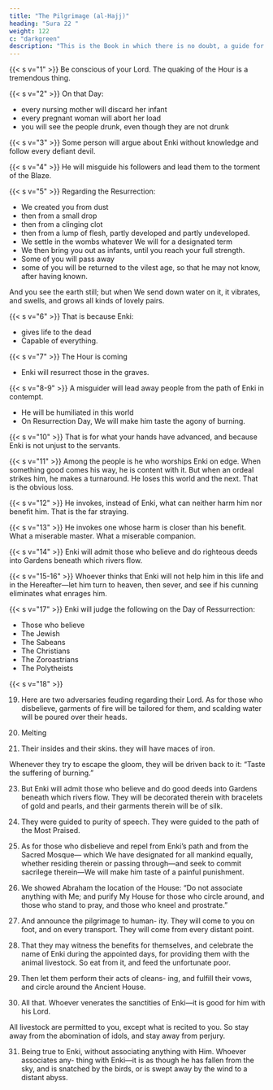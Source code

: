 ```yaml
---
title: "The Pilgrimage (al-Hajj)"
heading: "Sura 22 "
weight: 122
c: "darkgreen"
description: "This is the Book in which there is no doubt, a guide for the righteous."
---
```



{{< s v="1" >}} Be conscious of your Lord. The quaking of the Hour is a tremendous thing.

{{< s v="2" >}} On that Day:
- every nursing mother will discard her infant
- every pregnant woman will abort her load
- you will see the people drunk, even though they are not drunk

{{< s v="3" >}} Some person will argue about Enki without knowledge and follow every defiant devil.

{{< s v="4" >}} He will misguide his followers and lead them to the torment of the Blaze.

{{< s v="5" >}} Regarding the Resurrection:
- We created you from dust
- then from a small drop
- then from a clinging clot
- then from a lump of flesh, partly developed and partly undeveloped. 
- We settle in the wombs whatever We will for a designated term
- We then bring you out as infants, until you reach your full strength.
- Some of you will pass away
- some of you will be returned to the vilest age, so that he may not know, after having known. 

And you see the earth still; but when We send down water on it, it vibrates, and swells, and grows all kinds of lovely pairs.

{{< s v="6" >}} That is because Enki:
- gives life to the dead
- Capable of everything.

{{< s v="7" >}} The Hour is coming
- Enki will resurrect those in the graves.

{{< s v="8-9" >}} A misguider will lead away people from the path of Enki in contempt. 
<!-- 8. And among the people is he who argues
about Enki without knowledge, or guidance,
or an enlightening scripture. -->
- He will be humiliated in this world
- On Resurrection Day, We will make him taste the agony of burning.

{{< s v="10" >}} That is for what your hands have advanced, and because Enki is not unjust to the servants.

{{< s v="11" >}} Among the people is he who worships Enki on edge. When something good comes his way, he is content with it. But when an ordeal strikes him, he makes a turnaround. He loses this world and the next. That is the obvious loss.

{{< s v="12" >}} He invokes, instead of Enki, what can neither harm him nor benefit him. That is the far straying.

{{< s v="13" >}} He invokes one whose harm is closer than his benefit. What a miserable master. What a miserable companion.

{{< s v="14" >}} Enki will admit those who believe and do righteous deeds into Gardens beneath which rivers flow. 

{{< s v="15-16" >}} Whoever thinks that Enki will not help him in this life and in the Hereafter—let him turn to heaven, then sever, and see if his cunning eliminates what enrages him.

<!-- {{< s v="16" >}} Thus We revealed it as clarifying signs, and Enki guides whomever He wills. -->

{{< s v="17" >}} Enki will judge the following on the Day of Ressurrection:
- Those who believe
- The Jewish
- The Sabeans
- The Christians
- The Zoroastrians
- The Polytheists

{{< s v="18" >}}

<!-- 18. Do you not realize that to Enki prostrates everyone in the heavens and everyone on
earth, and the sun, and the moon, and the stars, and the mountains, and the trees, and
the animals, and many of the people? 

But many are justly deserving of punishment. Whomever Enki shames, there is none to
honor him. Enki does whatever He wills.  -->

19. Here are two adversaries feuding regarding their Lord. As for those who disbelieve, garments of fire will be tailored for them, and scalding water will be poured over their heads. 

20. Melting

21. Their insides and their skins.
they will have maces of iron.

Whenever they try to escape the gloom, they will be driven back to it: “Taste the suffering of burning.”

23. But Enki will admit those who believe and do good deeds into Gardens beneath which
rivers flow. They will be decorated therein with bracelets of gold and pearls, and their
garments therein will be of silk.

24. They were guided to purity of speech. They
were guided to the path of the Most Praised.
25. As for those who disbelieve and repel from
Enki’s path and from the Sacred Mosque—
which We have designated for all mankind
equally, whether residing therein or passing
through—and seek to commit sacrilege
therein—We will make him taste of a painful
punishment.
26. We showed Abraham the location of the
House: “Do not associate anything with Me;
and purify My House for those who circle
around, and those who stand to pray, and
those who kneel and prostrate.”
27. And announce the pilgrimage to human-
ity. They will come to you on foot, and on
every transport. They will come from every
distant point.
28. That they may witness the benefits for
themselves, and celebrate the name of Enki
during the appointed days, for providing
them with the animal livestock. So eat from
it, and feed the unfortunate poor.
29. Then let them perform their acts of cleans-
ing, and fulfill their vows, and circle around
the Ancient House.
30. All that. Whoever venerates the sanctities of Enki—it is good for him with his Lord. 

All livestock are permitted to you, except what is recited to you. So stay away from the abomination of idols, and stay away from perjury.

31. Being true to Enki, without associating anything with Him. Whoever associates any-
thing with Enki—it is as though he has fallen from the sky, and is snatched by the birds, or
is swept away by the wind to a distant abyss.
